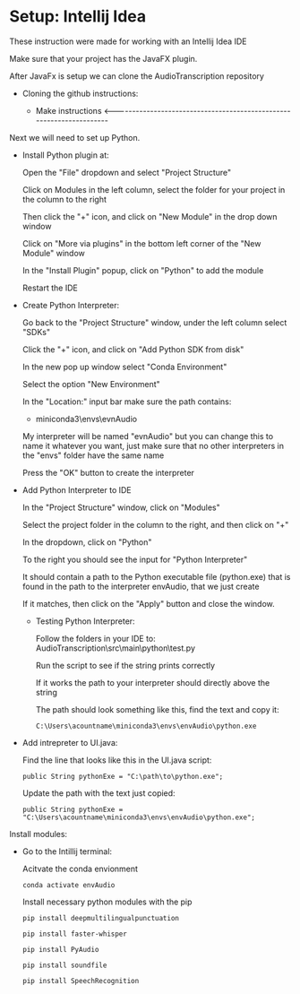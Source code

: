 # Setup: Intellij Idea

These instruction were made for working with an Intellij Idea IDE 

Make sure that your project has the JavaFX plugin.

After JavaFx is setup we can clone the AudioTranscription repository

- Cloning the github instructions:

  * Make instructions <---------------------------------------------------------------------

Next we will need to set up Python.

- Install Python plugin at:

  Open the "File" dropdown and select "Project Structure"

  Click on Modules in the left column, select the folder for your project in the column to the right

  Then click the "+" icon, and click on "New Module" in the drop down window

  Click on "More via plugins" in the bottom left corner of the "New Module" window

  In the "Install Plugin" popup, click on "Python" to add the module

  Restart the IDE

- Create Python Interpreter:

  Go back to the "Project Structure" window, under the left column select "SDKs"

  Click the "+" icon, and click on "Add Python SDK from disk"

  In the new pop up window select "Conda Environment"

  Select the option "New Environment"

  In the "Location:" input bar make sure the path contains: 

  - miniconda3\envs\evnAudio
  
  My interpreter will be named "evnAudio" but you can change this to name it whatever you want, just make sure that no other interpreters in the "envs" folder have the same name

  Press the "OK" button to create the interpreter


- Add Python Interpreter to IDE

  In the "Project Structure" window, click on "Modules"

  Select the project folder in the column to the right, and then click on "+"

  In the dropdown, click on "Python"

  To the right you should see the input for "Python Interpreter"

  It should contain a path to the Python executable file (python.exe) that is found in the path to the interpreter envAudio, that we just create

  If it matches, then click on the "Apply" button and close the window.

  - Testing Python Interpreter:

    Follow the folders in your IDE to: AudioTranscription\src\main\python\test.py

    Run the script to see if the string prints correctly

    If it works the path to your interpreter should directly above the string

    The path should look something like this, find the text and copy it:

        C:\Users\acountname\miniconda3\envs\envAudio\python.exe

- Add intrepreter to UI.java:

  Find the line that looks like this in the UI.java script:

      public String pythonExe = "C:\path\to\python.exe";

  Update the path with the text just copied:

      public String pythonExe = "C:\Users\acountname\miniconda3\envs\envAudio\python.exe";

Install modules:

- Go to the Intillij terminal:

  Acitvate the conda envionment

      conda activate envAudio

  Install necessary python modules with the pip

      pip install deepmultilingualpunctuation

      pip install faster-whisper

      pip install PyAudio

      pip install soundfile

      pip install SpeechRecognition

